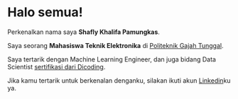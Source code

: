 # Halo semua! 

Perkenalkan nama saya **Shafly Khalifa Pamungkas**.<br>

Saya seorang **Mahasiswa Teknik Elektronika** di [Politeknik Gajah Tunggal](https://poltek-gt.ac.id/2024/).<br>

Saya tertarik dengan Machine Learning Engineer, dan juga bidang Data Scientist [sertifikasi dari Dicoding](https://www.dicoding.com/certificates/NVP75095RXR0).<br>

Jika kamu tertarik untuk berkenalan denganku, silakan ikuti akun [Linkedin](https://www.linkedin.com/in/shafly-khalifa-pamungkas/)ku ya.
